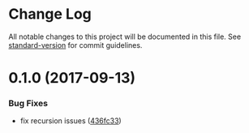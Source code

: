 # Change Log

All notable changes to this project will be documented in this file. See [standard-version](https://github.com/conventional-changelog/standard-version) for commit guidelines.

<a name="0.1.0"></a>
# 0.1.0 (2017-09-13)


### Bug Fixes

* fix recursion issues ([436fc33](https://github.com/skipjack/directory-tree-webpack-plugin/commit/436fc33))
